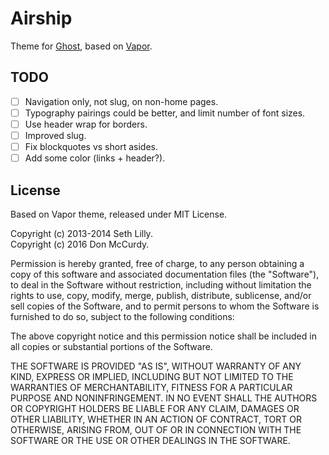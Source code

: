 # Airship

Theme for [Ghost](http://github.com/tryghost/ghost/), based on [Vapor](https://github.com/sethlilly/Vapor).

## TODO

- [ ] Navigation only, not slug, on non-home pages.
- [ ] Typography pairings could be better, and limit number of font sizes.
- [ ] Use header wrap for borders.
- [ ] Improved slug.
- [ ] Fix blockquotes vs short asides.
- [ ] Add some color (links + header?).

## License

Based on Vapor theme, released under MIT License.

Copyright (c) 2013-2014 Seth Lilly.  
Copyright (c) 2016 Don McCurdy.

Permission is hereby granted, free of charge, to any person obtaining a copy of this software and associated documentation files (the "Software"), to deal in the Software without restriction, including without limitation the rights to use, copy, modify, merge, publish, distribute, sublicense, and/or sell copies of the Software, and to permit persons to whom the Software is furnished to do so, subject to the following conditions:

The above copyright notice and this permission notice shall be included in all copies or substantial portions of the Software.

THE SOFTWARE IS PROVIDED "AS IS", WITHOUT WARRANTY OF ANY KIND, EXPRESS OR IMPLIED, INCLUDING BUT NOT LIMITED TO THE WARRANTIES OF MERCHANTABILITY, FITNESS FOR A PARTICULAR PURPOSE AND
NONINFRINGEMENT. IN NO EVENT SHALL THE AUTHORS OR COPYRIGHT HOLDERS BE LIABLE FOR ANY CLAIM, DAMAGES OR OTHER LIABILITY, WHETHER IN AN ACTION OF CONTRACT, TORT OR OTHERWISE, ARISING FROM, OUT OF OR IN CONNECTION WITH THE SOFTWARE OR THE USE OR OTHER DEALINGS IN THE SOFTWARE.
